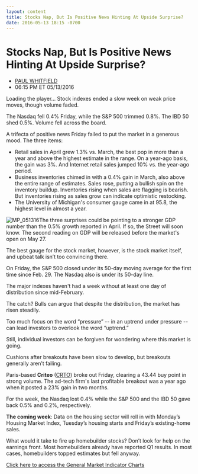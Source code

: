 ```yaml
---
layout: content
title: Stocks Nap, But Is Positive News Hinting At Upside Surprise?
date: 2016-05-13 18:15 -0700
---
```



Stocks Nap, But Is Positive News Hinting At Upside Surprise?
=============================================================




* [PAUL WHITFIELD](https://www.investors.com/author/whitfieldp/ "Posts by PAUL WHITFIELD")
* 06:15 PM ET 05/13/2016




Loading the player...
Stock indexes ended a slow week on weak price moves, though volume faded.


The Nasdaq fell 0.4% Friday, while the S&P 500 trimmed 0.8%. The IBD 50 shed 0.5%. Volume fell across the board.


A trifecta of positive news Friday failed to put the market in a generous mood. The three items:


* Retail sales in April grew 1.3% vs. March, the best pop in more than a year and above the highest estimate in the range. On a year-ago basis, the gain was 3%. And Internet retail sales jumped 10% vs. the year-ago period.
* Business inventories chimed in with a 0.4% gain in March, also above the entire range of estimates. Sales rose, putting a bullish spin on the inventory buildup. Inventories rising when sales are flagging is bearish. But inventories rising as sales grow can indicate optimistic restocking.
* The University of Michigan's consumer gauge came in at 95.8, the highest level in almost a year.


![MP_051316](https://www.investors.com/wp-content/uploads/2016/05/MP_051316-218x300.jpg)The three surprises could be pointing to a stronger GDP number than the 0.5% growth reported in April. If so, the Street will soon know. The second reading on GDP will be released before the market's open on May 27.


The best gauge for the stock market, however, is the stock market itself, and upbeat talk isn’t too convincing there.


On Friday, the S&P 500 closed under its 50-day moving average for the first time since Feb. 29. The Nasdaq also is under its 50-day line.


The major indexes haven't had a week without at least one day of distribution since mid-February.


The catch? Bulls can argue that despite the distribution, the market has risen steadily.


Too much focus on the word “pressure” -- in an uptrend under pressure -- can lead investors to overlook the word “uptrend.”


Still, individual investors can be forgiven for wondering where this market is going.


Cushions after breakouts have been slow to develop, but breakouts generally aren’t failing.


Paris-based **Criteo** ([CRTO](https://research.investors.com/quote.aspx?symbol=CRTO)) broke out Friday, clearing a 43.44 buy point in strong volume. The ad-tech firm's last profitable breakout was a year ago when it posted a 23% gain in two months.


For the week, the Nasdaq lost 0.4% while the S&P 500 and the IBD 50 gave back 0.5% and 0.2%, respectively.


**The coming week**: Data on the housing sector will roll in with Monday’s Housing Market Index, Tuesday’s housing starts and Friday’s existing-home sales.


What would it take to fire up homebuilder stocks? Don’t look for help on the earnings front. Most homebuilders already have reported Q1 results. In most cases, homebuilders topped estimates but fell anyway.


[Click here to access the General Market Indicator Charts](https://www.investors.com/wp-content/uploads/2016/05/IBD1305153449B09.pdf)




